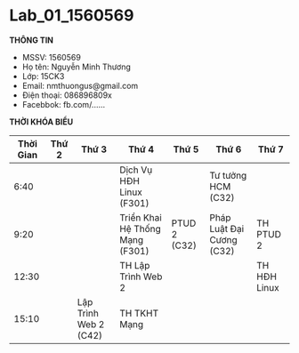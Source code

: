 # Lab_01_1560569

**THÔNG TIN**
<ul>
  <li>MSSV: 1560569</li>
  <li>Họ tên: Nguyễn Minh Thương</li>
  <li>Lớp: 15CK3</li>
  <li>Email: nmthuongus@gmail.com</li>
  <li>Điện thoại: 086896809x</li>
  <li>Facebbok: fb.com/......</li> 
</ul>

**THỜI KHÓA BIỂU**

Thời Gian | Thứ 2 | Thứ 3 | Thứ 4 | Thứ 5 | Thứ 6  | Thứ 7
 ---------| ----- | ----- | ----- | ----- | ----- | -----
  6:40   | | | Dịch Vụ HĐH Linux (F301) | | Tư tưởng HCM (C32) | |
  9:20   | | | Triển Khai Hệ Thống Mạng (F301) | PTUD 2 (C32) | Pháp Luật Đại Cương (C32) | TH PTUD 2
  12:30  | | | TH Lập Trình Web 2 | | | TH HĐH Linux
  15:10  | | Lập Trình Web 2 (C42) | TH TKHT Mạng | | |  |
  
